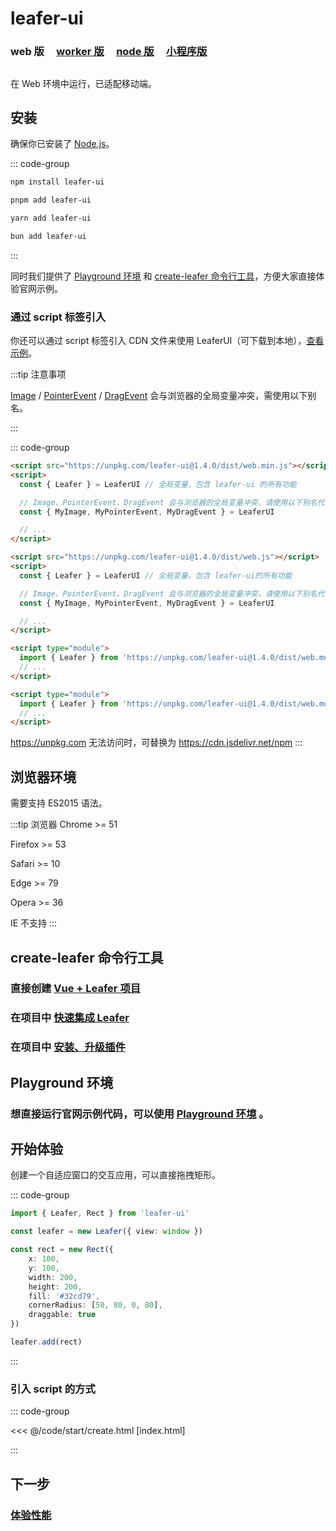 <script setup>
import Case from '/component/Case.vue'
</script>

# leafer-ui

### web 版 &nbsp; &nbsp; [worker 版](/guide/install/ui/worker/start.md) &nbsp; &nbsp; [node 版](/guide/install/ui/node/start.md) &nbsp; &nbsp; [小程序版](/guide/install/ui/miniapp/start.md)

##

在 Web 环境中运行，已适配移动端。

## 安装

确保你已安装了 [Node.js](https://nodejs.org/zh-cn/)。

::: code-group

```sh [npm]
npm install leafer-ui
```

```sh [pnpm]
pnpm add leafer-ui
```

```sh [yarn]
yarn add leafer-ui
```

```sh [bun]
bun add leafer-ui
```

:::

同时我们提供了 [Playground 环境](/guide/runtime.md) 和 [create-leafer 命令行工具](/create/leafer.md)，方便大家直接体验官网示例。

### 通过 script 标签引入

你还可以通过 script 标签引入 CDN 文件来使用 LeaferUI（可下载到本地），[查看示例](#引入-script-的方式)。

:::tip 注意事项

[Image](/reference/display/Image.md) / [PointerEvent](/reference/event/ui/Pointer.md) / [DragEvent](/reference/event/ui/Drag.md) 会与浏览器的全局变量冲突，需使用以下别名。

:::

::: code-group

```html [web.min]
<script src="https://unpkg.com/leafer-ui@1.4.0/dist/web.min.js"></script>
<script>
  const { Leafer } = LeaferUI // 全局变量，包含 leafer-ui 的所有功能

  // Image、PointerEvent、DragEvent 会与浏览器的全局变量冲突，请使用以下别名代替
  const { MyImage, MyPointerEvent, MyDragEvent } = LeaferUI

  // ...
</script>
```

```html [web]
<script src="https://unpkg.com/leafer-ui@1.4.0/dist/web.js"></script>
<script>
  const { Leafer } = LeaferUI // 全局变量，包含 leafer-ui的所有功能

  // Image、PointerEvent、DragEvent 会与浏览器的全局变量冲突，请使用以下别名代替
  const { MyImage, MyPointerEvent, MyDragEvent } = LeaferUI

  // ...
</script>
```

```html [module.min]
<script type="module">
  import { Leafer } from 'https://unpkg.com/leafer-ui@1.4.0/dist/web.module.min.js'
  // ...
</script>
```

```html [module]
<script type="module">
  import { Leafer } from 'https://unpkg.com/leafer-ui@1.4.0/dist/web.module.js'
  // ...
</script>
```

https://unpkg.com 无法访问时，可替换为 https://cdn.jsdelivr.net/npm
:::

## 浏览器环境

需要支持 ES2015 语法。

:::tip 浏览器
Chrome &gt;= 51

Firefox &gt;= 53

Safari &gt;= 10

Edge &gt;= 79

Opera &gt;= 36

IE 不支持
:::

## create-leafer 命令行工具

### 直接创建 [Vue + Leafer 项目](/create/leafer.md)

### 在项目中 [快速集成 Leafer](/create/leafer.md)

### 在项目中 [安装、升级插件](/create/leafer.md)

## Playground 环境

### 想直接运行官网示例代码，可以使用 [Playground 环境](/guide/runtime.md) 。

## 开始体验

<case name="Rect" index=5 editor=false></case>

创建一个自适应窗口的交互应用，可以直接拖拽矩形。

::: code-group

```ts
import { Leafer, Rect } from 'leafer-ui'

const leafer = new Leafer({ view: window })

const rect = new Rect({
    x: 100,
    y: 100,
    width: 200,
    height: 200,
    fill: '#32cd79',
    cornerRadius: [50, 80, 0, 80],
    draggable: true
})

leafer.add(rect)
```

:::

### 引入 script 的方式

::: code-group

<<< @/code/start/create.html [index.html]

:::

## 下一步

### [体验性能](/guide/performance.md)
